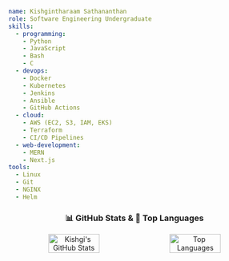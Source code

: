 ```yaml
name: Kishgintharaam Sathananthan
role: Software Engineering Undergraduate
skills:
  - programming:
    - Python
    - JavaScript
    - Bash
    - C
  - devops:
    - Docker
    - Kubernetes
    - Jenkins
    - Ansible
    - GitHub Actions
  - cloud:
    - AWS (EC2, S3, IAM, EKS)
    - Terraform
    - CI/CD Pipelines
  - web-development:
    - MERN
    - Next.js
tools:
  - Linux
  - Git
  - NGINX
  - Helm
```

<!-- GitHub Stats Section -->
<div align="center">

<style>
  .stats-container {
    display: flex;
    flex-wrap: wrap;
    justify-content: center;
    gap: 16px;
  }

  .stats-container img {
    max-width: 100%;
    height: auto;
  }

  @media (min-width: 768px) {
    .stats-container img {
      width: 45%;
    }
  }

  @media (max-width: 767px) {
    .stats-container img {
      width: 100%;
    }
  }
</style>

### 📊 GitHub Stats & 🧠 Top Languages

<div class="stats-container">
  <img src="https://github-readme-stats.vercel.app/api?username=kishgi&show_icons=true&theme=radical" alt="Kishgi's GitHub Stats" />
  <img src="https://github-readme-stats.vercel.app/api/top-langs/?username=kishgi&layout=compact&theme=radical" alt="Top Languages" />
</div>

</div>

